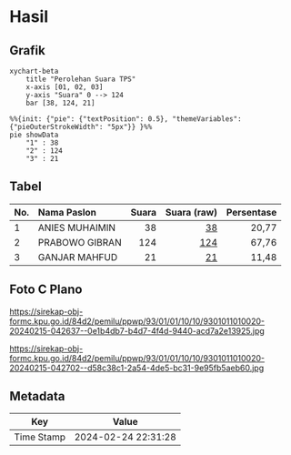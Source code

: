 # Hasil

## Grafik

```mermaid
xychart-beta
    title "Perolehan Suara TPS"
    x-axis [01, 02, 03]
    y-axis "Suara" 0 --> 124
    bar [38, 124, 21]
```

```mermaid
%%{init: {"pie": {"textPosition": 0.5}, "themeVariables": {"pieOuterStrokeWidth": "5px"}} }%%
pie showData
    "1" : 38
    "2" : 124
    "3" : 21
```

## Tabel

| No. | Nama Paslon    | Suara | Suara (raw) | Persentase |
|:--- |:-------------- | -----:| -----------:| ----------:|
| 1   | ANIES MUHAIMIN | 38    | [38][p-1]   | 20,77      |
| 2   | PRABOWO GIBRAN | 124   | [124][p-2]  | 67,76      |
| 3   | GANJAR MAHFUD  | 21    | [21][p-3]   | 11,48      |


[p-1]: https://github.com/gigit-pemilu/pemilu-2024-93-papua-selatan/blob/main/pilpres/hitung-suara/sub/93-papua-selatan/sub/01-merauke/sub/01-merauke/sub/1010-seringgu-jaya/sub/020-tps/sub/paslon-1.txt
[p-2]: https://github.com/gigit-pemilu/pemilu-2024-93-papua-selatan/blob/main/pilpres/hitung-suara/sub/93-papua-selatan/sub/01-merauke/sub/01-merauke/sub/1010-seringgu-jaya/sub/020-tps/sub/paslon-2.txt
[p-3]: https://github.com/gigit-pemilu/pemilu-2024-93-papua-selatan/blob/main/pilpres/hitung-suara/sub/93-papua-selatan/sub/01-merauke/sub/01-merauke/sub/1010-seringgu-jaya/sub/020-tps/sub/paslon-3.txt

## Foto C Plano

https://sirekap-obj-formc.kpu.go.id/84d2/pemilu/ppwp/93/01/01/10/10/9301011010020-20240215-042637--0e1b4db7-b4d7-4f4d-9440-acd7a2e13925.jpg

https://sirekap-obj-formc.kpu.go.id/84d2/pemilu/ppwp/93/01/01/10/10/9301011010020-20240215-042702--d58c38c1-2a54-4de5-bc31-9e95fb5aeb60.jpg


## Metadata

| Key        | Value               |
| ---------- | ------------------- |
| Time Stamp | 2024-02-24 22:31:28 |




